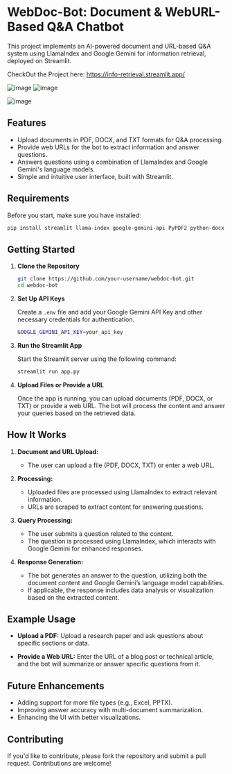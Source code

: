 
# WebDoc-Bot: Document & WebURL-Based Q&A Chatbot

This project implements an AI-powered document and URL-based Q&A system using LlamaIndex and Google Gemini for information retrieval, deployed on Streamlit.

CheckOut the Project here:  https://info-retrieval.streamlit.app/

![image](https://github.com/user-attachments/assets/9ce6c812-d618-4cae-8682-c7c2e85e3a42)     ![image](https://github.com/user-attachments/assets/803f01da-8db6-48a1-afab-c07c3118884a)

![image](https://github.com/user-attachments/assets/eb63d0bd-7503-42b6-9f2c-bdfc56817752)




## Features

- Upload documents in PDF, DOCX, and TXT formats for Q&A processing.
- Provide web URLs for the bot to extract information and answer questions.
- Answers questions using a combination of LlamaIndex and Google Gemini's language models.
- Simple and intuitive user interface, built with Streamlit.

## Requirements

Before you start, make sure you have installed:

```bash
pip install streamlit llama-index google-gemini-api PyPDF2 python-docx pandas matplotlib seaborn
```

## Getting Started

1. **Clone the Repository**

   ```bash
   git clone https://github.com/your-username/webdoc-bot.git
   cd webdoc-bot
   ```

2. **Set Up API Keys**

   Create a `.env` file and add your Google Gemini API Key and other necessary credentials for authentication.

   ```bash
   GOOGLE_GEMINI_API_KEY=your_api_key
   ```

3. **Run the Streamlit App**

   Start the Streamlit server using the following command:

   ```bash
   streamlit run app.py
   ```

4. **Upload Files or Provide a URL**

   Once the app is running, you can upload documents (PDF, DOCX, or TXT) or provide a web URL. The bot will process the content and answer your queries based on the retrieved data.


## How It Works

1. **Document and URL Upload:**
   - The user can upload a file (PDF, DOCX, TXT) or enter a web URL.
   
2. **Processing:**
   - Uploaded files are processed using LlamaIndex to extract relevant information.
   - URLs are scraped to extract content for answering questions.
   
3. **Query Processing:**
   - The user submits a question related to the content.
   - The question is processed using LlamaIndex, which interacts with Google Gemini for enhanced responses.

4. **Response Generation:**
   - The bot generates an answer to the question, utilizing both the document content and Google Gemini’s language model capabilities.
   - If applicable, the response includes data analysis or visualization based on the extracted content.

## Example Usage

- **Upload a PDF:**
  Upload a research paper and ask questions about specific sections or data.
  
- **Provide a Web URL:**
  Enter the URL of a blog post or technical article, and the bot will summarize or answer specific questions from it.

## Future Enhancements

- Adding support for more file types (e.g., Excel, PPTX).
- Improving answer accuracy with multi-document summarization.
- Enhancing the UI with better visualizations.

## Contributing

If you'd like to contribute, please fork the repository and submit a pull request. Contributions are welcome!
